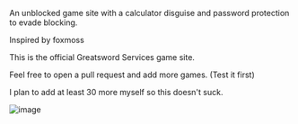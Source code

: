 
An unblocked game site with a calculator disguise and password protection to evade blocking.

Inspired by foxmoss

This is the official Greatsword Services game site.

Feel free to open a pull request and add more games. (Test it first)

I plan to add at least 30 more myself so this doesn't suck.


![image](https://github.com/Tacogamerman/Sword-Games/assets/119009502/1b322e32-171b-407e-b8e5-5d5abfaf67e6)
